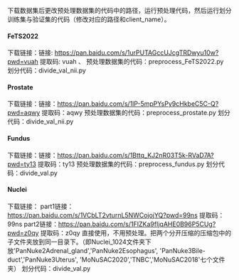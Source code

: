 下载数据集后更改预处理数据集的代码中的路径，运行预处理代码，然后运行划分训练集与验证集的代码（修改对应的路径和client_name）。

#### FeTS2022
下载链接：链接: https://pan.baidu.com/s/1urPUTAGccUJcgTRDwyu10w?pwd=vuah 提取码: vuah 、
预处理数据集的代码：preprocess_FeTS2022.py
划分代码：divide_val_nii.py

#### Prostate
下载链接：链接：https://pan.baidu.com/s/1lP-5mpPYsPy9cHkbeC5C-Q?pwd=aqwy 提取码：aqwy 
预处理数据集的代码：preprocess_prostate.py
划分代码：divide_val_nii.py

#### Fundus
下载链接：链接：https://pan.baidu.com/s/1Bttq_KJ2nR03T5k-RVaD7A?pwd=ty13 提取码：ty13
预处理数据集的代码：preprocess_fundus.py
划分代码：divide_val.py

#### Nuclei
下载链接：
part1链接：https://pan.baidu.com/s/1VCbLT2vturnL5NWCojojYQ?pwd=99ns 提取码：99ns
part2链接：https://pan.baidu.com/s/1FIZKa9fIjqAHE0B96P5CUg?pwd=z0qy 提取码：z0qy
直接使用，不用预处理。把两个分开压缩的压缩包中的子文件夹放到同一目录下。（即Nuclei_1024文件夹下放'PanNuke2Adrenal_gland','PanNuke2Esophagus', 'PanNuke3Bile-duct','PanNuke3Uterus', 'MoNuSAC2020','TNBC','MoNuSAC2018'七个文件夹）
划分代码：divide_val.py